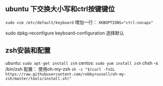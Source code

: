 ## ubuntu 下交换大小写和ctrl按键键位

```sudo vim /etc/default/keyboard```
增加一行：
```XKBOPTIONS="ctrl:nocaps"```

sudo dpkg-reconfigure keyboard-configuration
选择默认

## zsh安装和配置

ubuntu: ```sudo apt-get install zsh```
centos: ```sudo yum install zsh```
chsh -s /bin/zsh
配置： 使用oh-my-zsh
``` sh -c "$(curl -fsSL https://raw.githubusercontent.com/robbyrussell/oh-my-zsh/master/tools/install.sh)" ```

